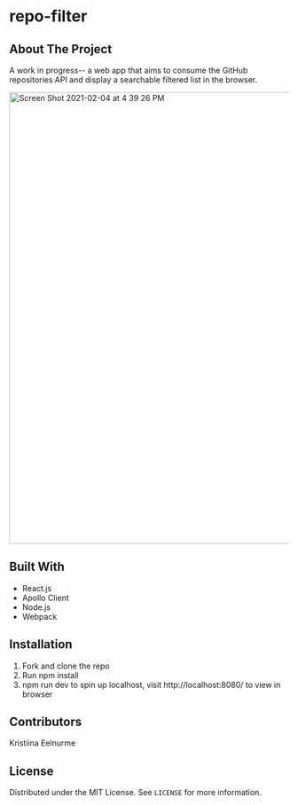 # repo-filter

## About The Project
A work in progress-- a web app that aims to consume the GitHub repositories API and display a searchable filtered list in the browser. 

<img width="815" alt="Screen Shot 2021-02-04 at 4 39 26 PM" src="https://user-images.githubusercontent.com/54503796/106958646-a411e400-6707-11eb-9037-a65b660236ee.png">

## Built With
- React.js
- Apollo Client
- Node.js
- Webpack

## Installation
1. Fork and clone the repo
2. Run npm install
3. npm run dev to spin up localhost, visit http://localhost:8080/ to view in browser

## Contributors
Kristiina Eelnurme

## License 
Distributed under the MIT License. See `LICENSE` for more information.
